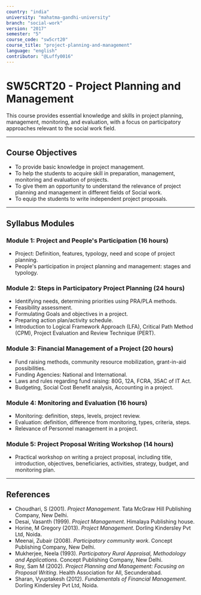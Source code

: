 ```yaml
---
country: "india"
university: "mahatma-gandhi-university"
branch: "social-work"
version: "2017"
semester: "5"
course_code: "sw5crt20"
course_title: "project-planning-and-management"
language: "english"
contributor: "@Luffy0016"
---
```

# SW5CRT20 - Project Planning and Management

This course provides essential knowledge and skills in project planning, management, monitoring, and evaluation, with a focus on participatory approaches relevant to the social work field.

---
## Course Objectives

* To provide basic knowledge in project management.
* To help the students to acquire skill in preparation, management, monitoring and evaluation of projects.
* To give them an opportunity to understand the relevance of project planning and management in different fields of Social work.
* To equip the students to write independent project proposals.

---
## Syllabus Modules

### Module 1: Project and People's Participation (16 hours)
* Project: Definition, features, typology, need and scope of project planning.
* People's participation in project planning and management: stages and typology.

### Module 2: Steps in Participatory Project Planning (24 hours)
* Identifying needs, determining priorities using PRA/PLA methods.
* Feasibility assessment.
* Formulating Goals and objectives in a project.
* Preparing action plan/activity schedule.
* Introduction to Logical Framework Approach (LFA), Critical Path Method (CPM), Project Evaluation and Review Technique (PERT).

### Module 3: Financial Management of a Project (20 hours)
* Fund raising methods, community resource mobilization, grant-in-aid possibilities.
* Funding Agencies: National and International.
* Laws and rules regarding fund raising: 80G, 12A, FCRA, 35AC of IT Act.
* Budgeting, Social Cost Benefit analysis, Accounting in a project.

### Module 4: Monitoring and Evaluation (16 hours)
* Monitoring: definition, steps, levels, project review.
* Evaluation: definition, difference from monitoring, types, criteria, steps.
* Relevance of Personnel management in a project.

### Module 5: Project Proposal Writing Workshop (14 hours)
* Practical workshop on writing a project proposal, including title, introduction, objectives, beneficiaries, activities, strategy, budget, and monitoring plan.

---
## References
* Choudhari, S (2001). *Project Management*. Tata McGraw Hill Publishing Company, New Delhi.
* Desai, Vasanth (1999). *Project Management*. Himalaya Publishing house.
* Horine, M Gregory (2013). *Project Management*. Dorling Kindersley Pvt Ltd, Noida.
* Meenai, Zubair (2008). *Participatory community work*. Concept Publishing Company, New Delhi.
* Mukherjee, Neela (1993). *Participatory Rural Appraisal, Methodology and Applications*. Concept Publishing Company, New Delhi.
* Roy, Sam M (2002). *Project Planning and Management: Focusing on Proposal Writing*. Health Association for All, Secunderabad.
* Sharan, Vyuptakesh (2012). *Fundamentals of Financial Management*. Dorling Kindersley Pvt Ltd, Noida.
